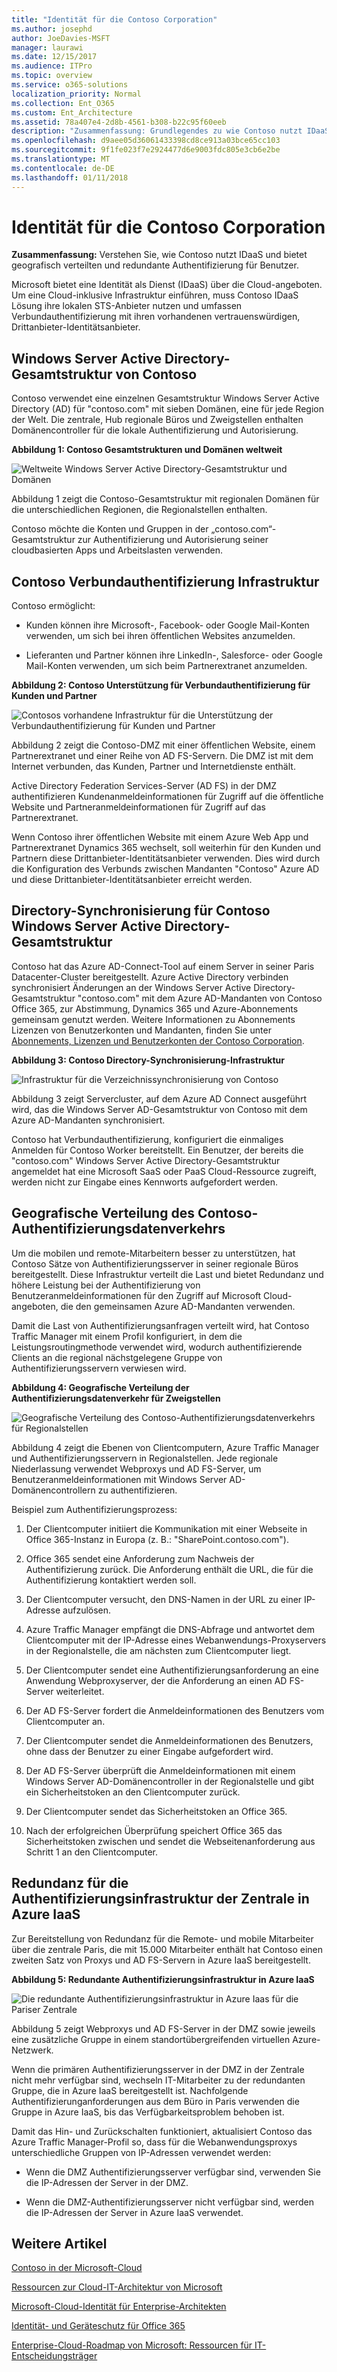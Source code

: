 ```yaml
---
title: "Identität für die Contoso Corporation"
ms.author: josephd
author: JoeDavies-MSFT
manager: laurawi
ms.date: 12/15/2017
ms.audience: ITPro
ms.topic: overview
ms.service: o365-solutions
localization_priority: Normal
ms.collection: Ent_O365
ms.custom: Ent_Architecture
ms.assetid: 78a407e4-2d8b-4561-b308-b22c95f60eeb
description: "Zusammenfassung: Grundlegendes zu wie Contoso nutzt IDaaS und bietet geografisch verteilten und redundante Authentifizierung für Benutzer."
ms.openlocfilehash: d9aee05d36061433398cd8ce913a03bce65cc103
ms.sourcegitcommit: 9f1fe023f7e2924477d6e9003fdc805e3cb6e2be
ms.translationtype: MT
ms.contentlocale: de-DE
ms.lasthandoff: 01/11/2018
---
```

# <a name="identity-for-the-contoso-corporation"></a>Identität für die Contoso Corporation

 **Zusammenfassung:** Verstehen Sie, wie Contoso nutzt IDaaS und bietet geografisch verteilten und redundante Authentifizierung für Benutzer.
  
Microsoft bietet eine Identität als Dienst (IDaaS) über die Cloud-angeboten. Um eine Cloud-inklusive Infrastruktur einführen, muss Contoso IDaaS Lösung ihre lokalen STS-Anbieter nutzen und umfassen Verbundauthentifizierung mit ihren vorhandenen vertrauenswürdigen, Drittanbieter-Identitätsanbieter.
  
## <a name="contosos-windows-server-ad-forest"></a>Windows Server Active Directory-Gesamtstruktur von Contoso

Contoso verwendet eine einzelnen Gesamtstruktur Windows Server Active Directory (AD) für "contoso.com" mit sieben Domänen, eine für jede Region der Welt. Die zentrale, Hub regionale Büros und Zweigstellen enthalten Domänencontroller für die lokale Authentifizierung und Autorisierung.
  
**Abbildung 1: Contoso Gesamtstrukturen und Domänen weltweit**

![Weltweite Windows Server Active Directory-Gesamtstruktur und Domänen](images/Contoso_Poster/Contoso_WW_ID.png)
  
Abbildung 1 zeigt die Contoso-Gesamtstruktur mit regionalen Domänen für die unterschiedlichen Regionen, die Regionalstellen enthalten.
  
Contoso möchte die Konten und Gruppen in der „contoso.com“-Gesamtstruktur zur Authentifizierung und Autorisierung seiner cloudbasierten Apps und Arbeitslasten verwenden.

  
## <a name="contosos-federated-authentication-infrastructure"></a>Contoso Verbundauthentifizierung Infrastruktur

Contoso ermöglicht:
  
- Kunden können ihre Microsoft-, Facebook- oder Google Mail-Konten verwenden, um sich bei ihren öffentlichen Websites anzumelden.
    
- Lieferanten und Partner können ihre LinkedIn-, Salesforce- oder Google Mail-Konten verwenden, um sich beim Partnerextranet anzumelden.
    
**Abbildung 2: Contoso Unterstützung für Verbundauthentifizierung für Kunden und Partner**

![Contosos vorhandene Infrastruktur für die Unterstützung der Verbundauthentifizierung für Kunden und Partner](images/Contoso_Poster/Federated_ID.png)
  
Abbildung 2 zeigt die Contoso-DMZ mit einer öffentlichen Website, einem Partnerextranet und einer Reihe von AD FS-Servern. Die DMZ ist mit dem Internet verbunden, das Kunden, Partner und Internetdienste enthält.
  
Active Directory Federation Services-Server (AD FS) in der DMZ authentifizieren Kundenanmeldeinformationen für Zugriff auf die öffentliche Website und Partneranmeldeinformationen für Zugriff auf das Partnerextranet.
  
Wenn Contoso ihrer öffentlichen Website mit einem Azure Web App und Partnerextranet Dynamics 365 wechselt, soll weiterhin für den Kunden und Partnern diese Drittanbieter-Identitätsanbieter verwenden. Dies wird durch die Konfiguration des Verbunds zwischen Mandanten "Contoso" Azure AD und diese Drittanbieter-Identitätsanbieter erreicht werden.
  
## <a name="directory-synchronization-for-contosos-windows-server-ad-forest"></a>Directory-Synchronisierung für Contoso Windows Server Active Directory-Gesamtstruktur

Contoso hat das Azure AD-Connect-Tool auf einem Server in seiner Paris Datacenter-Cluster bereitgestellt. Azure Active Directory verbinden synchronisiert Änderungen an der Windows Server Active Directory-Gesamtstruktur "contoso.com" mit dem Azure AD-Mandanten von Contoso Office 365, zur Abstimmung, Dynamics 365 und Azure-Abonnements gemeinsam genutzt werden. Weitere Informationen zu Abonnements Lizenzen von Benutzerkonten und Mandanten, finden Sie unter [Abonnements, Lizenzen und Benutzerkonten der Contoso Corporation](subscriptions-licenses-and-user-accounts-for-the-contoso-corporation.md).
  
**Abbildung 3: Contoso Directory-Synchronisierung-Infrastruktur**

![Infrastruktur für die Verzeichnissynchronisierung von Contoso](images/Contoso_Poster/DirSync.png)
  
Abbildung 3 zeigt Servercluster, auf dem Azure AD Connect ausgeführt wird, das die Windows Server AD-Gesamtstruktur von Contoso mit dem Azure AD-Mandanten synchronisiert.
  
Contoso hat Verbundauthentifizierung, konfiguriert die einmaliges Anmelden für Contoso Worker bereitstellt. Ein Benutzer, der bereits die "contoso.com" Windows Server Active Directory-Gesamtstruktur angemeldet hat eine Microsoft SaaS oder PaaS Cloud-Ressource zugreift, werden nicht zur Eingabe eines Kennworts aufgefordert werden.
  
## <a name="geographical-distribution-of-contoso-authentication-traffic"></a>Geografische Verteilung des Contoso-Authentifizierungsdatenverkehrs


Um die mobilen und remote-Mitarbeitern besser zu unterstützen, hat Contoso Sätze von Authentifizierungsserver in seiner regionale Büros bereitgestellt. Diese Infrastruktur verteilt die Last und bietet Redundanz und höhere Leistung bei der Authentifizierung von Benutzeranmeldeinformationen für den Zugriff auf Microsoft Cloud-angeboten, die den gemeinsamen Azure AD-Mandanten verwenden.
  
Damit die Last von Authentifizierungsanfragen verteilt wird, hat Contoso Traffic Manager mit einem Profil konfiguriert, in dem die Leistungsroutingmethode verwendet wird, wodurch authentifizierende Clients an die regional nächstgelegene Gruppe von Authentifizierungsservern verwiesen wird.
  
  
**Abbildung 4: Geografische Verteilung der Authentifizierungsdatenverkehr für Zweigstellen**

![Geografische Verteilung des Contoso-Authentifizierungsdatenverkehrs für Regionalstellen
](images/Contoso_Poster/Auth_GeoDist.png)
  
Abbildung 4 zeigt die Ebenen von Clientcomputern, Azure Traffic Manager und Authentifizierungsservern in Regionalstellen. Jede regionale Niederlassung verwendet Webproxys und AD FS-Server, um Benutzeranmeldeinformationen mit Windows Server AD-Domänencontrollern zu authentifizieren.
  
Beispiel zum Authentifizierungsprozess:

  
1. Der Clientcomputer initiiert die Kommunikation mit einer Webseite in Office 365-Instanz in Europa (z. B.: "SharePoint.contoso.com").
    
2. Office 365 sendet eine Anforderung zum Nachweis der Authentifizierung zurück. Die Anforderung enthält die URL, die für die Authentifizierung kontaktiert werden soll.
    
3. Der Clientcomputer versucht, den DNS-Namen in der URL zu einer IP-Adresse aufzulösen.
    
4. Azure Traffic Manager empfängt die DNS-Abfrage und antwortet dem Clientcomputer mit der IP-Adresse eines Webanwendungs-Proxyservers in der Regionalstelle, die am nächsten zum Clientcomputer liegt.

    
5.  Der Clientcomputer sendet eine Authentifizierungsanforderung an eine Anwendung Webproxyserver, der die Anforderung an einen AD FS-Server weiterleitet.
    
6. Der AD FS-Server fordert die Anmeldeinformationen des Benutzers vom Clientcomputer an.
    
7. Der Clientcomputer sendet die Anmeldeinformationen des Benutzers, ohne dass der Benutzer zu einer Eingabe aufgefordert wird.
    
8. Der AD FS-Server überprüft die Anmeldeinformationen mit einem Windows Server AD-Domänencontroller in der Regionalstelle und gibt ein Sicherheitstoken an den Clientcomputer zurück.
    
9. Der Clientcomputer sendet das Sicherheitstoken an Office 365.
    
10. Nach der erfolgreichen Überprüfung speichert Office 365 das Sicherheitstoken zwischen und sendet die Webseitenanforderung aus Schritt 1 an den Clientcomputer.

    
## <a name="redundancy-for-the-headquarters-authentication-infrastructure-in-azure-iaas"></a>Redundanz für die Authentifizierungsinfrastruktur der Zentrale in Azure IaaS


Zur Bereitstellung von Redundanz für die Remote- und mobile Mitarbeiter über die zentrale Paris, die mit 15.000 Mitarbeiter enthält hat Contoso einen zweiten Satz von Proxys und AD FS-Servern in Azure IaaS bereitgestellt.
  
**Abbildung 5: Redundante Authentifizierungsinfrastruktur in Azure IaaS**

![Die redundante Authentifizierungsinfrastruktur in Azure Iaas für die Pariser Zentrale](images/Contoso_Poster/Paris_Auth_Redun.png)
  
Abbildung 5 zeigt Webproxys und AD FS-Server in der DMZ sowie jeweils eine zusätzliche Gruppe in einem standortübergreifenden virtuellen Azure-Netzwerk.
  
Wenn die primären Authentifizierungsserver in der DMZ in der Zentrale nicht mehr verfügbar sind, wechseln IT-Mitarbeiter zu der redundanten Gruppe, die in Azure IaaS bereitgestellt ist. Nachfolgende Authentifizierunganforderungen aus dem Büro in Paris verwenden die Gruppe in Azure IaaS, bis das Verfügbarkeitsproblem behoben ist.
  
Damit das Hin- und Zurückschalten funktioniert, aktualisiert Contoso das Azure Traffic Manager-Profil so, dass für die Webanwendungsproxys unterschiedliche Gruppen von IP-Adressen verwendet werden:

  
- Wenn die DMZ Authentifizierungsserver verfügbar sind, verwenden Sie die IP-Adressen der Server in der DMZ.
    
- Wenn die DMZ-Authentifizierungsserver nicht verfügbar sind, werden die IP-Adressen der Server in Azure IaaS verwendet.

    
## <a name="see-also"></a>Weitere Artikel

[Contoso in der Microsoft-Cloud](contoso-in-the-microsoft-cloud.md)
  
[Ressourcen zur Cloud-IT-Architektur von Microsoft](microsoft-cloud-it-architecture-resources.md)

[Microsoft-Cloud-Identität für Enterprise-Architekten](http://aka.ms/cloudarchidentity)
  
[Identität- und Geräteschutz für Office 365](http://aka.ms/o365protect_device)
  
[Enterprise-Cloud-Roadmap von Microsoft: Ressourcen für IT-Entscheidungsträger](https://sway.com/FJ2xsyWtkJc2taRD)



